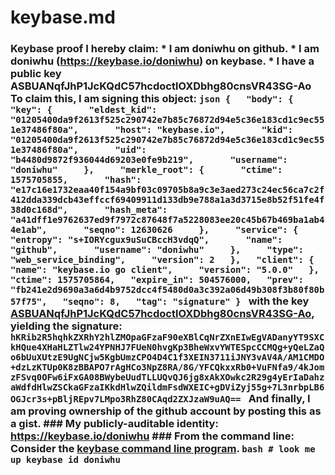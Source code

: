 # keybase.md
### Keybase proof  I hereby claim:    * I am doniwhu on github.   * I am doniwhu (https://keybase.io/doniwhu) on keybase.   * I have a public key ASBUANqfJhP1JcKQdC57hcdoctlOXDbhg80cnsVR43SG-Ao  To claim this, I am signing this object:  ```json {   "body": {     "key": {       "eldest_kid": "01205400da9f2613f525c290742e7b85c76872d94e5c36e183cd1c9ec551e37486f80a",       "host": "keybase.io",       "kid": "01205400da9f2613f525c290742e7b85c76872d94e5c36e183cd1c9ec551e37486f80a",       "uid": "b4480d9872f936044d69203e0fe9b219",       "username": "doniwhu"     },     "merkle_root": {       "ctime": 1575705855,       "hash": "e17c16e1732eaa40f154a9bf03c09705b8a9c3e3aed273c24ec56ca7c2f412dda339dcb43effccf69409911d133db9e788a1a3d3715e8b52f51fe4f38d0c168d",       "hash_meta": "a41dff1e9762637ed9f7972c87648f7a5228083ee20c45b67b469ba1ab44e1ab",       "seqno": 12630626     },     "service": {       "entropy": "s+IORYcgux9uSuCBccH3vdqQ",       "name": "github",       "username": "doniwhu"     },     "type": "web_service_binding",     "version": 2   },   "client": {     "name": "keybase.io go client",     "version": "5.0.0"   },   "ctime": 1575705864,   "expire_in": 504576000,   "prev": "fb241e2d9690a3a6d4b9752dcc4f5480d0a3c392a06d49b308f3b80f80b57f75",   "seqno": 8,   "tag": "signature" } ```  with the key [ASBUANqfJhP1JcKQdC57hcdoctlOXDbhg80cnsVR43SG-Ao](https://keybase.io/doniwhu), yielding the signature:  ``` hKRib2R5hqhkZXRhY2hlZMOpaGFzaF90eXBlCqNrZXnEIwEgVADanyYT9SXCkHQue4XHaHLZTlw24YPNHJ7FUeN0hvgKp3BheWxvYWTESpcCCMQg+yQeLZaQo6bUuXUtzE9UgNCjw5KgbUmzCPO4D4C1f3XEIN3711iJNY3vAV4A/AM1CMDO+dzLzKTUp0K8zBBAPO7rAgHCo3NpZ8RA/8G/YFCQkxxRb0+VuFNfa9/4kJomzFSvq0OFw6iFxGA08BWybeUudTLLUQvQJ6jg8xAkXOwkc2R29g4yErIaDahzaWdfdHlwZSCkaGFzaIKkdHlwZQildmFsdWXEIC+gDViZyj55g+7L3nrbpLB6OGJcr3s+pBljREpv7LMpo3RhZ80CAqd2ZXJzaW9uAQ==  ```  And finally, I am proving ownership of the github account by posting this as a gist.  ### My publicly-auditable identity:  https://keybase.io/doniwhu  ### From the command line:  Consider the [keybase command line program](https://keybase.io/download).  ```bash # look me up keybase id doniwhu ```
